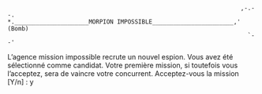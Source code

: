   ```
                                                                    ,-.--.
  *._____________________MORPION IMPOSSIBLE_______________________,' (Bomb)
                                                                      `--'
  ```
L’agence mission impossible recrute un nouvel espion.
Vous avez été sélectionné comme candidat.
Votre première mission, si toutefois vous l’acceptez, sera de vaincre votre concurrent.
Acceptez-vous la mission [Y/n] : y
